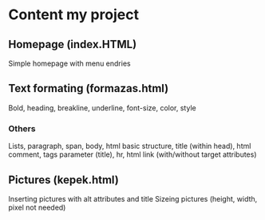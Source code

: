 # Content my project
## Homepage (index.HTML)
Simple homepage with menu endries
## Text formating (formazas.html)
Bold, heading, breakline, underline, font-size, color, style 
### Others
Lists, paragraph, span, body, html basic structure, title (within head), html comment, tags parameter (title), hr, html link (with/without target attributes)
## Pictures (kepek.html)
Inserting pictures with alt attributes and title
Sizeing pictures (height, width, pixel not needed)
